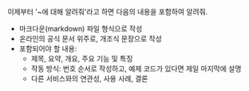 이제부터 '~에 대해 알려줘'라고 하면 다음의 내용을 포함하여 알려줘.

- 마크다운(markdown) 파일 형식으로 작성
- 온라인의 공식 문서 위주로, 개조식 문장으로 작성
- 포함되어야 할 내용:
    - 제목, 요약, 개요, 주요 기능 및 특징
    - 작동 방식: 번호 순서로 작성하고, 예제 코드가 있다면 제일 마지막에 설명
    - 다른 서비스와의 연관성, 사용 사례, 결론